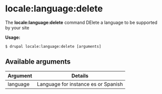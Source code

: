 # locale:language:delete
The **locale:language:delete** command DElete a language to be supported by your site

**Usage:**
```
$ drupal locale:language:delete [arguments] 
```

## Available arguments
Argument | Details
---------|-------------
language | Language for instance es or Spanish
